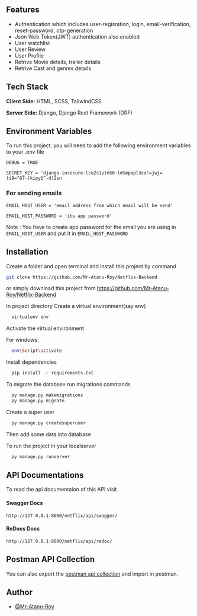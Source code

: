 
## Features

- Authentication which includes user-regisration, login, email-verification, reset-password, otp-generation
- Json Web Token(JWT) authentication also enabled
- User watchlist
- User Review
- User Profile
- Retrive Movie details, trailer details
- Retrive Cast and genres details
## Tech Stack

**Client Side:** HTML, SCSS, TailwindCSS

**Server Side:** Django, Django Rest Framework (DRF)


## Environment Variables

To run this project, you will need to add the following environment variables to your .env file

`DEBUG = TRUE`

`SECRET_KEY = 'django-insecure-lcu2s1v)m50-l#$mpapl3cx!=jwj=(i9=^67-)kipy1^-d!2sn`

### For sending emails
`EMAIL_HOST_USER = 'email address from which email will be send'`

`EMAIL_HOST_PASSWORD = 'its app password'`

Note : You have to create app password for the email you are using in `EMAIL_HOST_USER` and put it in `EMAIL_HOST_PASSWORD`
## Installation

Create a folder and open terminal and install this project by
command 
```bash
git clone https://github.com/Mr-Atanu-Roy/Netflix-Backend

```
or simply download this project from https://github.com/Mr-Atanu-Roy/Netflix-Backend

In project directory Create a virtual environment(say env)

```bash
  virtualenv env

```
Activate the virtual environment

For windows:
```bash
  env\Script\activate

```
Install dependencies
```bash
  pip install -r requirements.txt

```
To migrate the database run migrations commands
```bash
  py manage.py makemigrations
  py manage.py migrate

```

Create a super user
```bash
  py manage.py createsuperuser

```
Then add some data into database


To run the project in your localserver
```bash
  py manage.py runserver

```
## API Documentations

To read the api documentaion of this API visit

#### Swagger Docs
`http://127.0.0.1:8000/netflix/api/swagger/`

#### ReDocs Docs
`http://127.0.0.1:8000/netflix/api/redoc/`

## Postman API Collection
You can also export the [postman api collection](https://github.com/Mr-Atanu-Roy/Netflix-Backend/blob/master/Netflix%20API.postman_collection.json) and import in postman.

## Author

- [@Mr-Atanu-Roy](https://www.github.com/Mr-Atanu-Roy)